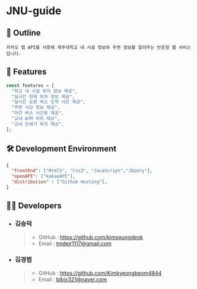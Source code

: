 # JNU-guide

## 📌 Outline

```shell
카카오 맵 API를 사용해 제주대학교 내 시설 정보와 주변 정보를 알려주는 반응형 웹 서비스입니다.
```

## 🔎 Features

```javascript
const features = [
  "학교 내 시설 위치 정보 제공",
  "실시간 현재 위치 정보 제공",
  "실시간 순환 버스 도착 시간 제공",
  "주변 식당 정보 제공",
  "야간 버스 시간표 제공",
  "교내 ATM 위치 제공",
  "교내 인쇄기 위치 제공",
];
```

## 🛠 Development Environment

```json
{
  "frontEnd": ["Html5", "Css3", "JavaScript","JQuery"],
  "openAPI": ["kakaoAPI"],
  "distribution" : ["Github Hosting"],
}
```

## 👨‍💻 Developers

- ### 김승덕

  > - GitHub : https://github.com/kimseungdeok
  > - Email : tmdejr1117@gmail.com

- ### 김경범
  > - GitHub : https://github.com/Kimkyeongbeom4844
  > - Email : bibix321@naver.com
